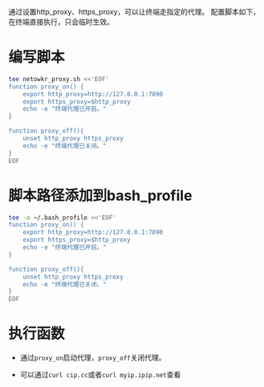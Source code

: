 通过设置http_proxy、https_proxy，可以让终端走指定的代理。 配置脚本如下，在终端直接执行，只会临时生效。

# 编写脚本

~~~sh
tee netowkr_proxy.sh <<'EOF'
function proxy_on() {
    export http_proxy=http://127.0.0.1:7890
    export https_proxy=$http_proxy
    echo -e "终端代理已开启。"
}

function proxy_off(){
    unset http_proxy https_proxy
    echo -e "终端代理已关闭。"
}
EOF
~~~

# 脚本路径添加到bash_profile

~~~sh
tee -a ~/.bash_profile <<'EOF'
function proxy_on() {
    export http_proxy=http://127.0.0.1:7890
    export https_proxy=$http_proxy
    echo -e "终端代理已开启。"
}

function proxy_off(){
    unset http_proxy https_proxy
    echo -e "终端代理已关闭。"
}
EOF
~~~

# 执行函数

- 通过`proxy_on`启动代理，`proxy_off`关闭代理。

- 可以通过`curl cip.cc`或者`curl myip.ipip.net`查看